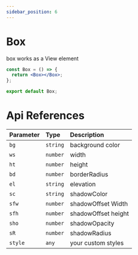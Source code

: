 ```yaml
---
sidebar_position: 6
---
```


# Box

box works as a View element

```jsx or tsx or js
const Box = () => {
  return <Box></Box>;
};

export default Box;
```

# Api References

| Parameter | Type     | Description         |
| :-------- | :------- | :------------------ |
| `bg`      | `string` | background color    |
| `ws`      | `number` | width               |
| `ht`      | `number` | height              |
| `bd`      | `number` | borderRadius        |
| `el`      | `string` | elevation           |
| `sc`      | `string` | shadowColor         |
| `sfw`     | `number` | shadowOffset Width  |
| `sfh`     | `number` | shadowOffset height |
| `sho`     | `number` | shadowOpacity       |
| `sR`      | `number` | shadowRadius        |
| `style`   | `any`    | your custom styles  |
